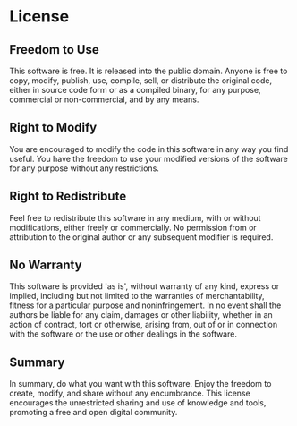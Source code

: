 # License

## Freedom to Use

This software is free. It is released into the public domain. Anyone is free to copy, modify, publish, use, compile, sell, or distribute the original code, either in source code form or as a compiled binary, for any purpose, commercial or non-commercial, and by any means.

## Right to Modify

You are encouraged to modify the code in this software in any way you find useful. You have the freedom to use your modified versions of the software for any purpose without any restrictions.

## Right to Redistribute

Feel free to redistribute this software in any medium, with or without modifications, either freely or commercially. No permission from or attribution to the original author or any subsequent modifier is required.

## No Warranty

This software is provided 'as is', without warranty of any kind, express or implied, including but not limited to the warranties of merchantability, fitness for a particular purpose and noninfringement. In no event shall the authors be liable for any claim, damages or other liability, whether in an action of contract, tort or otherwise, arising from, out of or in connection with the software or the use or other dealings in the software.

## Summary

In summary, do what you want with this software. Enjoy the freedom to create, modify, and share without any encumbrance. This license encourages the unrestricted sharing and use of knowledge and tools, promoting a free and open digital community.
